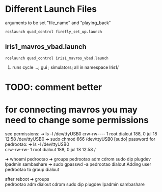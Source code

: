 # Different Launch Files


arguments to be set "file_name" and "playing_back"

```
roslaunch quad_control firefly_set_up.launch
```


## iris1_mavros_vbad.launch

```
roslaunch quad_control iris1_mavros_vbad.launch
```

1. runs cycle ...; gui ; simulators; all in namespace Iris1/


# TODO: comment better
# for connecting mavros you may need to change some permissions

see permissions:
➜ ls -l /dev/ttyUSB0
crw-rw---- 1 root dialout 188, 0 jul 18 12:58 /dev/ttyUSB0
➜ sudo chmod 666 /dev/ttyUSB0
[sudo] password for pedrootao: 
➜ ls -l /dev/ttyUSB0         
crw-rw-rw- 1 root dialout 188, 0 jul 18 12:58 /


➜ whoami
pedrootao
➜ groups
pedrootao adm cdrom sudo dip plugdev lpadmin sambashare
➜ sudo gpasswd -a pedrootao dialout
Adding user pedrootao to group dialout

after reboot
➜ groups                           
pedrootao adm dialout cdrom sudo dip plugdev lpadmin sambashare
